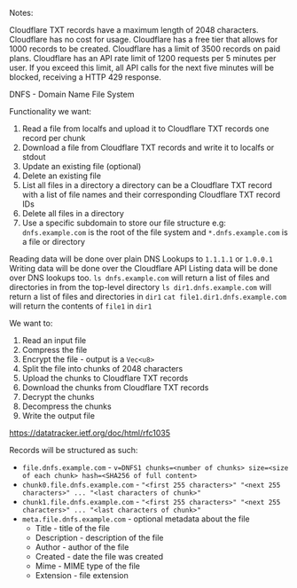 Notes:

Cloudflare TXT records have a maximum length of 2048 characters.
Cloudflare has no cost for usage.
Cloudflare has a free tier that allows for 1000 records to be created.
Cloudflare has a limit of 3500 records on paid plans.
Cloudflare has an API rate limit of 1200 requests per 5 minutes per user.
    If you exceed this limit, all API calls for the next five minutes will be blocked, receiving a HTTP 429 response.

DNFS - Domain Name File System

Functionality we want:
1. Read a file from localfs and upload it to Cloudflare TXT records
    one record per chunk
2. Download a file from Cloudflare TXT records and write it to localfs or stdout
3. Update an existing file (optional)
4. Delete an existing file
5. List all files in a directory
    a directory can be a Cloudflare TXT record with a list of file names and
    their corresponding Cloudflare TXT record IDs
6. Delete all files in a directory
7. Use a specific subdomain to store our file structure
    e.g: `dnfs.example.com` is the root of the file system and
    `*.dnfs.example.com` is a file or directory

Reading data will be done over plain DNS Lookups to `1.1.1.1` or `1.0.0.1`
Writing data will be done over the Cloudflare API
Listing data will be done over DNS lookups too.
    `ls dnfs.example.com` will return a list of files and directories in from the top-level directory
    `ls dir1.dnfs.example.com` will return a list of files and directories in `dir1`
    `cat file1.dir1.dnfs.example.com` will return the contents of `file1` in `dir1`

We want to:
1. Read an input file
2. Compress the file
3. Encrypt the file - output is a `Vec<u8>`
4. Split the file into chunks of 2048 characters
5. Upload the chunks to Cloudflare TXT records
6. Download the chunks from Cloudflare TXT records
7. Decrypt the chunks
8. Decompress the chunks
9. Write the output file

https://datatracker.ietf.org/doc/html/rfc1035

Records will be structured as such:
* `file.dnfs.example.com` - `v=DNFS1 chunks=<number of chunks> size=<size of each chunk> hash=<SHA256 of full content>`
* `chunk0.file.dnfs.example.com` - `"<first 255 characters>" "<next 255 characters>" ... "<last characters of chunk>"`
* `chunk1.file.dnfs.example.com` - `"<first 255 characters>" "<next 255 characters>" ... "<last characters of chunk>"`
* `meta.file.dnfs.example.com` - optional metadata about the file
    * Title - title of the file
    * Description - description of the file
    * Author - author of the file
    * Created - date the file was created
    * Mime - MIME type of the file
    * Extension - file extension

